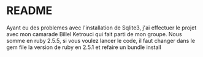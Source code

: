 # README

 Ayant eu des problemes avec l'installation de Sqlite3, j'ai effectuer le projet avec mon camarade Billel Ketrouci qui fait parti de mon groupe. Nous somme en ruby 2.5.5, si vous voulez lancer le code, il faut changer dans le gem file la version de ruby en 2.5.1 et refaire un bundle install
